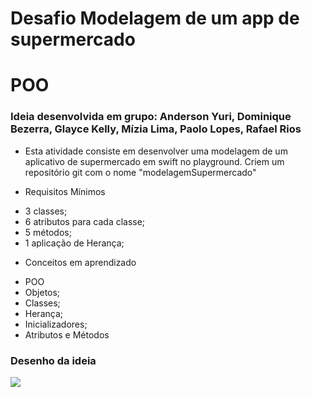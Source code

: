 # Desafio Modelagem de um  app de supermercado
# POO
### **Ideia desenvolvida em grupo: Anderson Yuri, Dominique Bezerra, Glayce Kelly, Mízia Lima, Paolo Lopes, Rafael Rios**

- Esta atividade consiste em desenvolver uma modelagem de um aplicativo de supermercado em swift no playground. Criem um repositório git com o nome "modelagemSupermercado"

- Requisitos Mínimos
* 3 classes;
* 6 atributos para cada classe;
* 5 métodos;
* 1 aplicação de Herança;

- Conceitos em aprendizado
* POO
* Objetos;
* Classes;
* Herança;
* Inicializadores;
* Atributos e Métodos

### Desenho da ideia

<img src="01.png">

